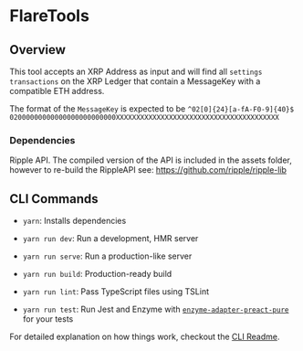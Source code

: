 # FlareTools



## Overview 

This tool accepts an XRP Address as input and will find all `settings transactions` on the XRP Ledger that contain a MessageKey with a compatible ETH address.

The format of the `MessageKey` is expected to be
`^02[0]{24}[a-fA-F0-9]{40}$`
`02000000000000000000000000XXXXXXXXXXXXXXXXXXXXXXXXXXXXXXXXXXXXXXXX`

### Dependencies
Ripple API.
The compiled version of the API is included in the assets folder, however to re-build the RippleAPI see: https://github.com/ripple/ripple-lib

## CLI Commands

-   `yarn`: Installs dependencies

-   `yarn run dev`: Run a development, HMR server

-   `yarn run serve`: Run a production-like server

-   `yarn run build`: Production-ready build

-   `yarn run lint`: Pass TypeScript files using TSLint

-   `yarn run test`: Run Jest and Enzyme with
    [`enzyme-adapter-preact-pure`](https://github.com/preactjs/enzyme-adapter-preact-pure) for
    your tests

For detailed explanation on how things work, checkout the [CLI Readme](https://github.com/developit/preact-cli/blob/master/README.md).
